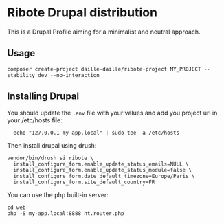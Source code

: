 # Ribote Drupal distribution

This is a Drupal Profile aiming for a minimalist and neutral approach. 

## Usage

```
composer create-project daille-daille/ribote-project MY_PROJECT --stability dev --no-interaction
```

## Installing Drupal

You should update the `.env` file with your values and add you project url in your /etc/hosts file:
```shell
  echo "127.0.0.1 my-app.local" | sudo tee -a /etc/hosts
```

Then install drupal using drush:
```shell
vendor/bin/drush si ribote \
  install_configure_form.enable_update_status_emails=NULL \
  install_configure_form.enable_update_status_module=false \
  install_configure_form.date_default_timezone=Europe/Paris \
  install_configure_form.site_default_country=FR
```

You can use the php built-in server:
```shell
cd web
php -S my-app.local:8888 ht.router.php
```
